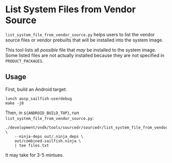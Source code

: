 List System Files from Vendor Source
====================================

`list_system_file_from_vendor_source.py` helps users to list the vendor source
files or vendor prebuilts that will be installed into the system image.

This tool lists all *possible* file that *may* be installed to the system
image.  Some listed files are not actually installed because they are not
specified in `PRODUCT_PACKAGES`.


## Usage

First, build an Android target:

```
lunch aosp_sailfish-userdebug
make -j8
```

Then, in `${ANDROID_BUILD_TOP}`, run `list_system_file_from_vendor_source.py`:

```
./development/vndk/tools/sourcedr/sourcedr/list_system_file_from_vendor_source.py \
    --ninja-deps out/.ninja_deps \
    out/combined-sailfish.ninja \
    | tee files.txt
```

It may take for 3-5 mintues.
